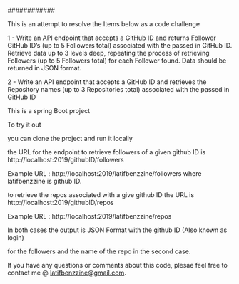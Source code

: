 ############

This is an attempt to resolve the Items below as a code challenge


1 - Write an API endpoint that accepts a GitHub ID and returns Follower GitHub ID’s 
(up to 5 Followers total) associated with the passed in GitHub ID.  
Retrieve data up to 3 levels deep, repeating the process of retrieving Followers 
(up to 5 Followers total) for each Follower found.  Data should be returned in JSON format.


2 - Write an API endpoint that accepts a GitHub ID and retrieves the Repository names 
(up to 3 Repositories total) associated with the passed in GitHub ID


This is a spring Boot project

To try it out

you can clone the project and run it locally

the URL for the endpoint to retrieve followers of a given github ID is
http://localhost:2019/githubID/followers

Example URL : http://localhost:2019/latifbenzzine/followers
where latifbenzzine is github ID.


to retrieve the repos associated with a give github ID
the URL is http://localhost:2019/githubID/repos

Example URL : http://localhost:2019/latifbenzzine/repos

In both cases the output is JSON Format with the github ID (Also known as login)

for the followers and the name of the repo in the second case.

If you have any questions or comments about this code, plesae feel free to contact me @ latifbenzzine@gmail.com.